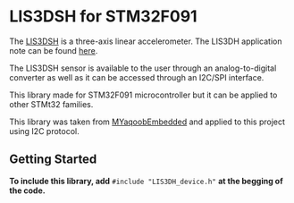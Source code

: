 # LIS3DSH for STM32F091

The [LIS3DSH](https://www.st.com/resource/en/datasheet/lis3dsh.pdf) is a three-axis linear accelerometer. The LIS3DH application note can be found [here](https://www.st.com/resource/en/application_note/cd00290365-lis3dh-mems-digital-output-motion-sensor-ultra-low-power-high-performance-3-axis-nano-accelerometer-stmicroelectronics.pdf).

The LIS3DSH sensor is available to the user through an analog-to-digital converter as well as it can be accessed through an I2C/SPI interface.

This library made for STM32F091 microcontroller but it can be applied to other STMt32 families.

This library was taken from [MYaqoobEmbedded](https://github.com/MYaqoobEmbedded/STM32-Tutorials/tree/master/Tutorial%2027%20-%20Motion%203-Axis%20Accelerometer%20LIS3DSH) and applied to this project using I2C protocol.



## Getting Started

**To include this library, add** `#include "LIS3DH_device.h"` **at the begging of the code.**
